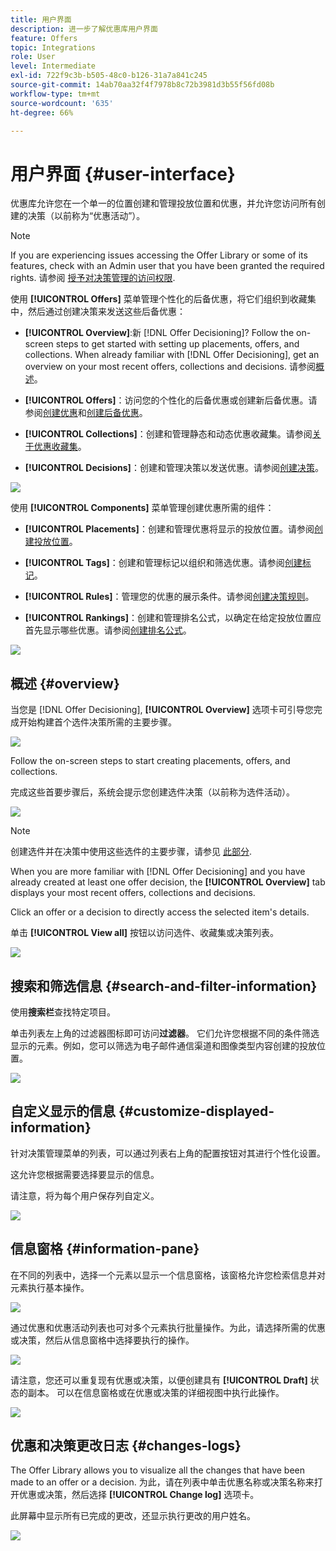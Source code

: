 ```yaml
---
title: 用户界面
description: 进一步了解优惠库用户界面
feature: Offers
topic: Integrations
role: User
level: Intermediate
exl-id: 722f9c3b-b505-48c0-b126-31a7a841c245
source-git-commit: 14ab70aa32f4f7978b8c72b3981d3b55f56fd08b
workflow-type: tm+mt
source-wordcount: '635'
ht-degree: 66%

---
```


# 用户界面 {#user-interface}

优惠库允许您在一个单一的位置创建和管理投放位置和优惠，并允许您访问所有创建的决策（以前称为“优惠活动”）。

>[!NOTE]
>
>If you are experiencing issues accessing the Offer Library or some of its features, check with an Admin user that you have been granted the required rights. 请参阅 [授予对决策管理的访问权限](starting-offer-decisioning.md#granting-acess-to-decision-management).

使用 **[!UICONTROL Offers]** 菜单管理个性化的后备优惠，将它们组织到收藏集中，然后通过创建决策来发送这些后备优惠：

* **[!UICONTROL Overview]**:新 [!DNL Offer Decisioning]? Follow the on-screen steps to get started with setting up placements, offers, and collections. When already familiar with [!DNL Offer Decisioning], get an overview on your most recent offers, collections and decisions. 请参阅[概述](#overview)。

* **[!UICONTROL Offers]**：访问您的个性化的后备优惠或创建新后备优惠。请参阅[创建优惠](../offer-library/creating-personalized-offers.md)和[创建后备优惠](../offer-library/creating-fallback-offers.md)。

* **[!UICONTROL Collections]**：创建和管理静态和动态优惠收藏集。请参阅[关于优惠收藏集](../offer-library/creating-collections.md)。

* **[!UICONTROL Decisions]**：创建和管理决策以发送优惠。请参阅[创建决策](../offer-activities/create-offer-activities.md)。

![](../assets/offers_menu.png)

使用 **[!UICONTROL Components]** 菜单管理创建优惠所需的组件：

* **[!UICONTROL Placements]**：创建和管理优惠将显示的投放位置。请参阅[创建投放位置](../offer-library/creating-placements.md)。

* **[!UICONTROL Tags]**：创建和管理标记以组织和筛选优惠。请参阅[创建标记](../offer-library/creating-tags.md)。

* **[!UICONTROL Rules]**：管理您的优惠的展示条件。请参阅[创建决策规则](../offer-library/creating-decision-rules.md)。

* **[!UICONTROL Rankings]**：创建和管理排名公式，以确定在给定投放位置应首先显示哪些优惠。请参阅[创建排名公式](../offer-library/create-ranking-formulas.md)。

![](../assets/offer_activities.png)

## 概述 {#overview}

当您是 [!DNL Offer Decisioning], **[!UICONTROL Overview]** 选项卡可引导您完成开始构建首个选件决策所需的主要步骤。

![](../assets/overview_onboarding.png)

Follow the on-screen steps to start creating placements, offers, and collections.

完成这些首要步骤后，系统会提示您创建选件决策（以前称为选件活动）。

![](../assets/overview_collection-created.png)

>[!NOTE]
>
>创建选件并在决策中使用这些选件的主要步骤，请参见 [此部分](../offer-library/key-steps.md).

When you are more familiar with [!DNL Offer Decisioning] and you have already created at least one offer decision, the **[!UICONTROL Overview]** tab displays your most recent offers, collections and decisions.

Click an offer or a decision to directly access the selected item&#39;s details.

单击 **[!UICONTROL View all]** 按钮以访问选件、收藏集或决策列表。

![](../assets/overview_view-all.png)

## 搜索和筛选信息 {#search-and-filter-information}

使用&#x200B;**搜索栏**&#x200B;查找特定项目。

单击列表左上角的过滤器图标即可访问&#x200B;**过滤器**。 它们允许您根据不同的条件筛选显示的元素。例如，您可以筛选为电子邮件通信渠道和图像类型内容创建的投放位置。

![](../assets/filters.png)

## 自定义显示的信息 {#customize-displayed-information}

针对决策管理菜单的列表，可以通过列表右上角的配置按钮对其进行个性化设置。

这允许您根据需要选择要显示的信息。

请注意，将为每个用户保存列自定义。

![](../assets/columns.png)

## 信息窗格 {#information-pane}

在不同的列表中，选择一个元素以显示一个信息窗格，该窗格允许您检索信息并对元素执行基本操作。

![](../assets/information-pane.png)

通过优惠和优惠活动列表也可对多个元素执行批量操作。为此，请选择所需的优惠或决策，然后从信息窗格中选择要执行的操作。

![](../assets/bulk-actions.png)

请注意，您还可以重复现有优惠或决策，以便创建具有 **[!UICONTROL Draft]** 状态的副本。 可以在信息窗格或在优惠或决策的详细视图中执行此操作。

![](../assets/duplicate-offer.png)

## 优惠和决策更改日志 {#changes-logs}

The Offer Library allows you to visualize all the changes that have been made to an offer or a decision. 为此，请在列表中单击优惠名称或决策名称来打开优惠或决策，然后选择 **[!UICONTROL Change log]** 选项卡。

此屏幕中显示所有已完成的更改，还显示执行更改的用户姓名。

![](../assets/change-logs.png)
